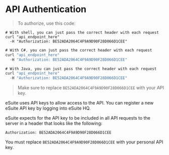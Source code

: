 # API Authentication

> To authorize, use this code:

```shell
# With shell, you can just pass the correct header with each request
curl "api_endpoint_here"
  -H "Authorization: BE52ADA2064C4F9A9D90F28D066D1CEE"
```

```csharp
# With C#, you can just pass the correct header with each request
curl "api_endpoint_here"
  -H "Authorization: BE52ADA2064C4F9A9D90F28D066D1CEE"
```

```java
# With Java, you can just pass the correct header with each request
curl "api_endpoint_here"
  -H "Authorization: BE52ADA2064C4F9A9D90F28D066D1CEE"
```


> Make sure to replace `BE52ADA2064C4F9A9D90F28D066D1CEE` with your API key.

eSuite uses API keys to allow access to the API. You can register a new eSuite API key by logging into eSuite HQ.

eSuite expects for the API key to be included in all API requests to the server in a header that looks like the following:

`Authorization: BE52ADA2064C4F9A9D90F28D066D1CEE`

<aside class="notice">
You must replace <code>BE52ADA2064C4F9A9D90F28D066D1CEE</code> with your personal API key.
</aside>